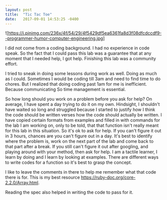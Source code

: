 ```yaml
---
layout: post
title:  "Tic Tac Toe"
date:   2017-09-01 14:53:25 -0400
---
```



![https://i.pinimg.com/236x/4f/54/29/4f5429df5ea6361fa8d3f08dfcdccdf9--programmer-humor-computer-engineering.jpg]

I did not come from a coding background. I had no experience in code speak.  So the fact that I could pass this lab was a guarantee that at any moment that I needed help, I got help. Finishing this lab was a community effort. 

I tried to sneak in doing some lessons during work as well.  Doing as much as I could.  Sometimes I would be coding till 3am and need to find time to do chores.  But I realized that doing coding past 1am for me is inefficient.  Because communicating So time management is essential.


So how long should you work on a problem before you ask for help?  On average, I have spent a day trying to do it on my own. Hindsight, I shouldn't have waited so long and struggled because I started to justify how I think the code should be written verses how the code should actually be written.  I have copied certain formats from examples and filled in with commands for the lab I am working on, only to be told, that that function isn't really meant for this lab in this situation.  So it's ok to ask for help.  If you can't figure it out in 3 hours, chances are you can't figure out in a day.  It's best to identify where the problem is, work on the next part of the lab and come back to that part after a break.  If you still can't figure it out after googling, and playing around with your method, then ask for help.  I am a tactile learner, I learn by doing and I learn by looking at examples.  There are different ways to write codes for a function so it's best to grasp the concept.

I like to leave the comments in there to help me remember what that code there is for. This is my best resource https://ruby-doc.org/core-2.2.0/Array.html.  

Reading the spec also helped in writing the code to pass for it. 




